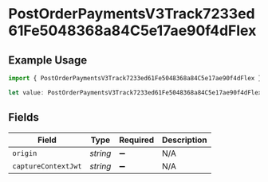 # PostOrderPaymentsV3Track7233ed61Fe5048368a84C5e17ae90f4dFlex

## Example Usage

```typescript
import { PostOrderPaymentsV3Track7233ed61Fe5048368a84C5e17ae90f4dFlex } from "@dhaba/safepay-ts/models/operations";

let value: PostOrderPaymentsV3Track7233ed61Fe5048368a84C5e17ae90f4dFlex = {};
```

## Fields

| Field               | Type                | Required            | Description         |
| ------------------- | ------------------- | ------------------- | ------------------- |
| `origin`            | *string*            | :heavy_minus_sign:  | N/A                 |
| `captureContextJwt` | *string*            | :heavy_minus_sign:  | N/A                 |